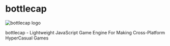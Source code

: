 # bottlecap

![bottlecap logo](https://rwbeast.github.io/bottlecap-logo2.png)

bottlecap - Lightweight JavaScript Game Engine For Making Cross-Platform HyperCasual Games

